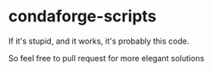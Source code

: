# condaforge-scripts

If it's stupid, and it works, it's probably this code. 

So feel free to pull request for more elegant solutions
